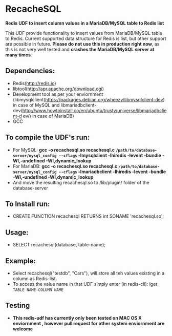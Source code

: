 RecacheSQL
===========

**Redis UDF to insert column values in a MariaDB/MySQL table to Redis list**

This UDF provide functionality to insert values from MariaDB/MySQL table to Redis. Current supported data structure for Redis is list, but other support are possible in future. **Please do not use this in production right now**, as this is not very well tested and **crashes the MariaDB/MySQL server at many times**. 
   
## Dependencies:
 
  * Redis(http://redis.io)
  * libtool(http://apr.apache.org/download.cgi)
  * Development tool as per your enviornment (libmysqlclient(https://packages.debian.org/wheezy/libmysqlclient-dev)      in case of MySQL and libmariadbclient-dev(http://www.howtoinstall.co/en/ubuntu/trusty/universe/libmariadbclient-d     ev/) in case of MariaDB)
  * GCC

## To compile the UDF's run:

* For MySQL: **gcc -o recachesql.so recachesql.c `/path/to/database-server/mysql_config --cflags` -lmysqlclient -lhiredis -levent -bundle -Wl,-undefined -Wl,dynamic_lookup**
* For MariaDB: **gcc -o recachesql.so recachesql.c `/path/to/database-server/mysql_config --cflags` -lmariadbclient -lhiredis -levent -bundle -Wl,-undefined -Wl,dynamic_lookup**
* And move the resulting recachesql.so to /lib/plugin/ folder of the database-server

## To Install run:

* CREATE FUNCTION recachesql RETURNS int SONAME 'recachesql.so';

## Usage:

* SELECT recachesql(database, table-name);

## Example:

* Select recachesql("testdb", "Cars"), will store all teh values existing in a column as Redis-list. 
* To access the value name in that UDF simply enter (in redis-cli): lget `TABLE NAME-COLUMN NAME`

## Testing

* **This redis-udf has currently only been tested on MAC OS X enviornment , however pull request for other system            enviornment are welcome**


